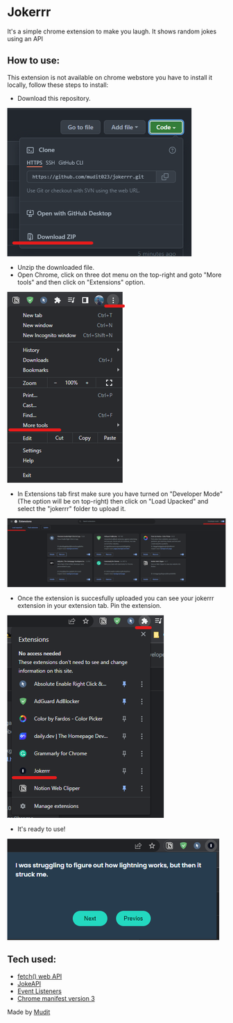 # Jokerrr

It's a simple chrome extension to make you laugh. It shows random jokes using an API

## How to use:
This extension is not available on chrome webstore you have to install it locally, follow these steps to install:
- Download this repository.

<img src="images\Download rep.png" alt="Download repo">

- Unzip the downloaded file.
- Open Chrome, click on three dot menu on the top-right and goto "More tools" and then click on "Extensions" option.

<img src="images\more tools.png" alt="Extensions">

- In Extensions tab first make sure you have turned on "Developer Mode" (The option will be on top-right) then click on "Load Upacked" and select the "jokerrr" folder to upload it.

<img src="images\load the extension.png" alt="Load Extension">

- Once the extension is succesfully uploaded you can see your jokerrr extension in your extension tab. Pin the extension.

<img src="images\pin jokerr extension.png" alt="Download repo">

- It's ready to use!

<img src="images\extension working.png" alt="Download repo">

## Tech used:
- [fetch() web API](https://developer.mozilla.org/en-US/docs/Web/API/Fetch_API/Using_Fetch)
- [JokeAPI](https://v2.jokeapi.dev/)
- [Event Listeners](https://developer.mozilla.org/en-US/docs/Web/API/Window/load_event)
- [Chrome manifest version 3](https://developer.chrome.com/docs/extensions/mv3/getstarted/)

 Made by [Mudit](https://twitter.com/muditwt) 
